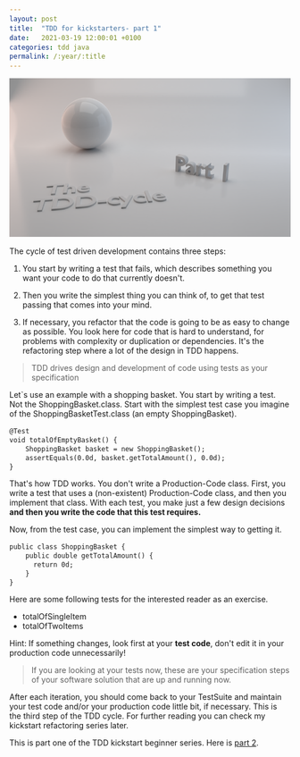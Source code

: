 ```yaml
---
layout: post
title:  "TDD for kickstarters- part 1"
date:   2021-03-19 12:00:01 +0100
categories: tdd java
permalink: /:year/:title
---
```


![redsea logo](../images/TDD/TDD1-tdd-cycle.png)




The cycle of test driven development contains three steps:

1. You start by writing a test that fails, which describes something you want your code
to do that currently doesn't.

2. Then you write the simplest thing you can think of, to get that test passing
that comes into your mind.

3. If necessary, you refactor that the code is going to be as easy to change
as possible. You look here for code that is hard to understand, for problems with complexity or duplication
or dependencies. It's the refactoring step where a lot of the design in TDD happens.

> TDD drives design and development of code using tests as your specification

Let`s use an example with a shopping basket.
You start by writing a test. Not the ShoppingBasket.class.
Start with the simplest test case you imagine of the ShoppingBasketTest.class (an empty ShoppingBasket).

    @Test
    void totalOfEmptyBasket() {
        ShoppingBasket basket = new ShoppingBasket();
        assertEquals(0.0d, basket.getTotalAmount(), 0.0d);
    }

That's how TDD works. You don't write a Production-Code class.
First, you write a test that uses a (non-existent) Production-Code class,
and then you implement that class.
With each test, you make just a few design decisions **and then you
write the code that this test requires.**

Now, from the test case, you can implement the simplest way to getting it.

    public class ShoppingBasket {
        public double getTotalAmount() {
          return 0d;
        }
    }

Here are some following tests for the interested reader as an exercise.
* totalOfSingleItem
* totalOfTwoItems

Hint: If something changes, look first at your **test code**, don't edit it in your production code unnecessarily!

> If you are looking at your tests now, these are your specification steps of your software solution that are up and running now.

After each iteration, you should come back to your TestSuite and maintain your test code and/or your production code little bit, if necessary.
This is the third step of the TDD cycle. For further reading you can check my kickstart refactoring series later.

This is part one of the TDD kickstart beginner series. Here is [part 2](https://redseacomputing.github.io/2021/TDD2-structure-of-unit-tests).